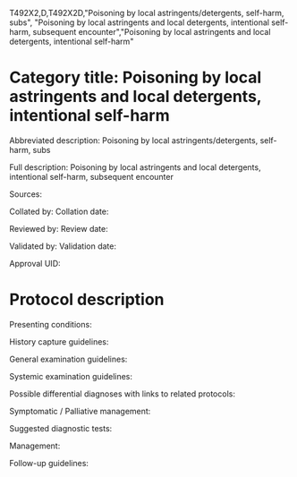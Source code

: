 T492X2,D,T492X2D,"Poisoning by local astringents/detergents, self-harm, subs", "Poisoning by local astringents and local detergents, intentional self-harm, subsequent encounter","Poisoning by local astringents and local detergents, intentional self-harm"
# Category title: Poisoning by local astringents and local detergents, intentional self-harm

Abbreviated description: Poisoning by local astringents/detergents, self-harm, subs

Full description: Poisoning by local astringents and local detergents, intentional self-harm, subsequent encounter

Sources:

Collated by:
Collation date:

Reviewed by:
Review date:

Validated by:
Validation date:

Approval UID:

# Protocol description

Presenting conditions:

History capture guidelines:

General examination guidelines:

Systemic examination guidelines:

Possible differential diagnoses with links to related protocols:

Symptomatic / Palliative management:

Suggested diagnostic tests:

Management:

Follow-up guidelines:
